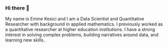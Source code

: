### Hi there 👋

My name is Emine Kesici and I am a Data Scientist and Quantitative Researcher with background in applied mathematics. I previously worked as a quantitative researcher at higher education institutions. I have a strong interest in solving complex problems, building narratives around data, and learning new skills.

<!--
**emykes/emykes** is a ✨ _special_ ✨ repository because its `README.md` (this file) appears on your GitHub profile.

Here are some ideas to get you started:


- 👯 I’m looking to collaborate on ...
- 🤔 I’m looking for help with ...
- 💬 Ask me about ...
- 📫 How to reach me: ...
- 😄 Pronouns: ...
- ⚡ Fun fact: ...
-->
